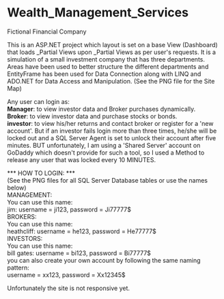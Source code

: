 # Wealth_Management_Services
Fictional Financial Company

This is an ASP.NET project which layout is set on a base View (Dashboard) that loads _Partial Views upon _Partial Views as per user's requests.
It is a simulation of a small investment company that has three departments. Areas have been used to better structure the different departments and EntityFrame has been used for Data Connection along with LINQ and ADO.NET for Data Access and Manipulation. (See the PNG file for the Site Map)

Any user can login as: <br/>
<b>Manager</b>: to view investor data and Broker purchases dynamically. <br/>
<b>Broker</b>: to view investor data and purchase stocks or bonds. <br/>
<b>investor</b>: to view his/her returns and contact broker or register for a 'new account'. But if an investor fails login more than three times, he/she will be locked out and a SQL Server Agent is set to unlock their account after five minutes. BUT unfortunately, I am using a 'Shared Server' account on GoDaddy which doesn't provide for such a tool, so I used a Method to release any user that was locked every 10 MINUTES.

*** HOW TO LOGIN: *** <br/>
(See the PNG files for all SQL Server Database tables or use the names below) <br/>
MANAGEMENT: <br/>
You can use this name: <br/>
jim: username = ji123, password = Ji77777$ <br/>
BROKERS: <br/>
You can use this name: <br/>
heathcliff: username = he123, password = He77777$ <br/>
INVESTORS: <br/>
You can use this name: <br/>
bill gates: username = bi123, password = Bi77777$ <br/>
you can also create your own account by following the same naming pattern: <br/>
username = xx123, password = Xx12345$ 

Unfortunately the site is not responsive yet.
